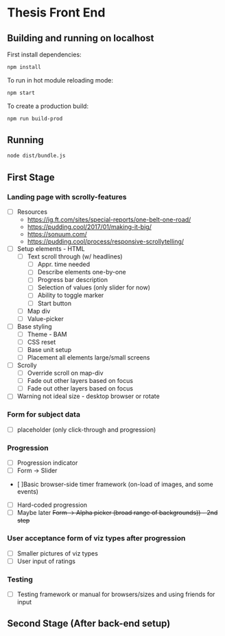 # Thesis Front End


## Building and running on localhost

First install dependencies:

```sh
npm install
```

To run in hot module reloading mode:

```sh
npm start
```

To create a production build:

```sh
npm run build-prod
```

## Running

```sh
node dist/bundle.js
```


## First Stage

### Landing page with scrolly-features
- [ ] Resources
    - https://ig.ft.com/sites/special-reports/one-belt-one-road/
    - https://pudding.cool/2017/01/making-it-big/
    - https://sonuum.com/
    - https://pudding.cool/process/responsive-scrollytelling/
- [ ] Setup elements - HTML
    - [ ] Text scroll through (w/ headlines)
        - [ ] Appr. time needed
        - [ ] Describe elements one-by-one
        - [ ] Progress bar description
        - [ ] Selection of values (only slider for now)
        - [ ] Ability to toggle marker
        - [ ] Start button
    - [ ] Map div
    - [ ] Value-picker
- [ ] Base styling
    - [ ] Theme - BAM
    - [ ] CSS reset
    - [ ] Base unit setup
    - [ ] Placement all elements large/small screens
- [ ] Scrolly
    - [ ] Override scroll on map-div
    - [ ] Fade out other layers based on focus
    - [ ] Fade out other layers based on focus
- [ ] Warning not ideal size - desktop browser or rotate

### Form for subject data 
- [ ] placeholder (only click-through and progression)

### Progression 
- [ ] Progression indicator
- [ ] Form -> Slider
- [ ]Basic browser-side timer framework (on-load of images, and some events)
- [ ] Hard-coded progression
- [ ] Maybe later <strike>Form -> Alpha picker (broad range of backgrounds)) - 2nd step</strike>

### User acceptance form of viz types after progression
- [ ] Smaller pictures of viz types
- [ ] User input of ratings 

### Testing
- [ ] Testing framework or manual for browsers/sizes and using friends for input

## Second Stage (After back-end setup)